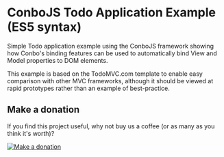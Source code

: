 ConboJS Todo Application Example (ES5 syntax)
=============================================

Simple Todo application example using the ConboJS framework showing how Conbo's binding features can be used to automatically bind View and Model properties to DOM elements.

This example is based on the TodoMVC.com template to enable easy comparison with other MVC frameworks, although it should be viewed at rapid prototypes rather than an example of best-practice.

Make a donation
---------------

If you find this project useful, why not buy us a coffee (or as many as you think it's worth)?

[![Make a donation](https://www.paypalobjects.com/en_US/GB/i/btn/btn_donateCC_LG.gif)](http://bit.ly/2VuW13f)
